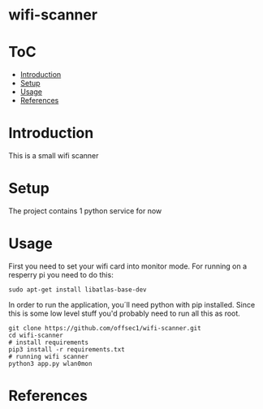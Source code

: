 # wifi-scanner

# ToC
* [Introduction](#Introduction)
* [Setup](#Setup)
* [Usage](#Usage)
* [References](#References)

# Introduction
This is a small wifi scanner

# Setup
The project contains 1 python service for now

# Usage
First you need to set your wifi card into monitor mode.
For running on a resperry pi you need to do this:
```
sudo apt-get install libatlas-base-dev
```
In order to run the application, you´ll need python with pip installed.
Since this is some low level stuff you'd probably need to run all this as root.

```
git clone https://github.com/offsec1/wifi-scanner.git
cd wifi-scanner
# install requirements
pip3 install -r requirements.txt
# running wifi scanner
python3 app.py wlan0mon
```

# References
